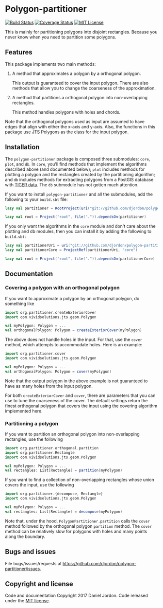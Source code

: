 Polygon-partitioner
===================

[![Build Status](https://travis-ci.org/djordon/polygon-partitioner.svg?branch=master)](https://travis-ci.org/djordon/polygon-partitioner)
[![Coverage Status](https://coveralls.io/repos/github/djordon/polygon-partitioner/badge.svg?branch=master)](https://coveralls.io/github/djordon/polygon-partitioner?branch=master)
[![MIT License](https://img.shields.io/github/license/mashape/apistatus.svg)](https://opensource.org/licenses/MIT)

This is mainly for partitioning polygons into disjoint rectangles. Because you never know when you need to partition some polygons.


Features
--------

This package implements two main methods:

1.  A method that approximates a polygon by a orthogonal polygon.

    This output is guaranteed to cover the input polygon. There are also methods that allow you to change the coarseness of the approximation.

2.  A method that partitions a orthogonal polygon into non-overlapping rectangles.

    This method handles polygons with holes and chords.

Note that the orthogonal polygons used as input are assumed to have edges that align with either the x-axis and y-axis. Also, the functions in this package use [JTS](https://github.com/locationtech/jts) Polygons as the class for the input polygon.


Installation
------------

The `polygon-partitioner` package is composed three submodules: `core`, `plot`, and `db`. In `core`, you'll find methods that implement the algorithms described above (and documented below); `plot` includes methods for plotting a polygon and the rectangles created by the partitioning algorithm; and `db` includes methods for extracting polygons from a PostGIS database with [TIGER data](https://www.census.gov/geo/maps-data/data/tiger-geodatabases.html). The `db` submodule has not gotten much attention.

If you want to install `polygon-partitioner` and all the submodules, add the following to your `build.sbt` file:

```scala
lazy val partitioner = RootProject(uri("git://github.com/djordon/polygon-partitioner.git#v0.1.0"))

lazy val root = Project("root", file(".")).dependsOn(partitioner)
```

If you only want the algorithms in the `core` module and don't care about the plotting and db modules, then you can install it by adding the following to `build.sbt`:

```scala
lazy val partitionerUri = uri("git://github.com/djordon/polygon-partitioner.git#v0.1.0")
lazy val partitionerCore = ProjectRef(partitionerUri, "core")

lazy val root = Project("root", file(".")).dependsOn(partitionerCore)
```


Documentation
-------------


### Covering a polygon with an orthogonal polygon

If you want to approximate a polygon by an orthogonal polygon, do something like

```scala
import org.partitioner.createExteriorCover
import com.vividsolutions.jts.geom.Polygon

val myPolygon: Polygon = ...
val orthogonalPolygon: Polygon = createExteriorCover(myPolygon)
```

The above does not handle holes in the input. For that, use the `cover` method, which attempts to accommodate holes. Here is an example:

```scala
import org.partitioner.cover
import com.vividsolutions.jts.geom.Polygon

val myPolygon: Polygon = ...
val orthogonalPolygon: Polygon = cover(myPolygon)
```

Note that the output polygon in the above example is not guaranteed to have as many holes from the input polygon.

For both `createExteriorCover` and `cover`, there are parameters that you can use to tune the coarseness of the cover. The default settings return the finest orthogonal polygon that covers the input using the covering algorithm implemented here.


### Partitioning a polygon

If you want to partition an orthogonal polygon into non-overlapping rectangles, use the following

```scala
import org.partitioner.orthogonal.partition
import org.partitioner.Rectangle
import com.vividsolutions.jts.geom.Polygon

val myPolygon: Polygon = ...
val rectangles: List[Rectangle] = partition(myPolygon)
```

If you want to find a collection of non-overlapping rectangles whose union covers the input, use the following

```scala
import org.partitioner.{decompose, Rectangle}
import com.vividsolutions.jts.geom.Polygon

val myPolygon: Polygon = ...
val rectangles: List[Rectangle] = decompose(myPolygon)
```

Note that, under the hood, `PolygonPartitioner.partition` calls the `cover` method followed by the orthogonal polygon `partition` method. The `cover` method can be relatively slow for polygons with holes and many points along the boundary.


Bugs and issues
---------------

File bugs/issues/requests at <https://github.com/djordon/polygon-partitioner/issues>.


Copyright and license
---------------------

Code and documentation Copyright 2017 Daniel Jordon. Code released under the [MIT license](https://github.com/djordon/polygon-partitioner/blob/master/LICENSE.txt).

